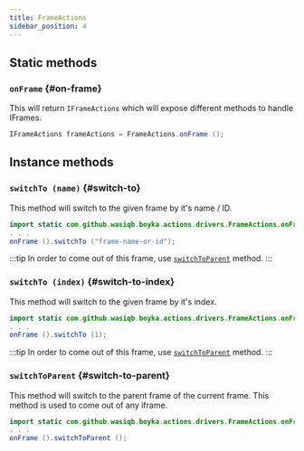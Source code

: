```yaml
---
title: FrameActions
sidebar_position: 4
---
```


## Static methods

### `onFrame` {#on-frame}

This will return `IFrameActions` which will expose different methods to handle IFrames.

```java
IFrameActions frameActions = FrameActions.onFrame ();
```

## Instance methods

### `switchTo (name)` {#switch-to}

This method will switch to the given frame by it's name / ID.

```java
import static com.github.wasiqb.boyka.actions.drivers.FrameActions.onFrame;
. . .
onFrame ().switchTo ("frame-name-or-id");
```

:::tip
In order to come out of this frame, use [`switchToParent`](#switch-to-parent) method.
:::

### `switchTo (index)` {#switch-to-index}

This method will switch to the given frame by it's index.

```java
import static com.github.wasiqb.boyka.actions.drivers.FrameActions.onFrame;
. . .
onFrame ().switchTo (1);
```

:::tip
In order to come out of this frame, use [`switchToParent`](#switch-to-parent) method.
:::

### `switchToParent` {#switch-to-parent}

This method will switch to the parent frame of the current frame. This method is used to come out of any iframe.

```java
import static com.github.wasiqb.boyka.actions.drivers.FrameActions.onFrame;
. . .
onFrame ().switchToParent ();
```
